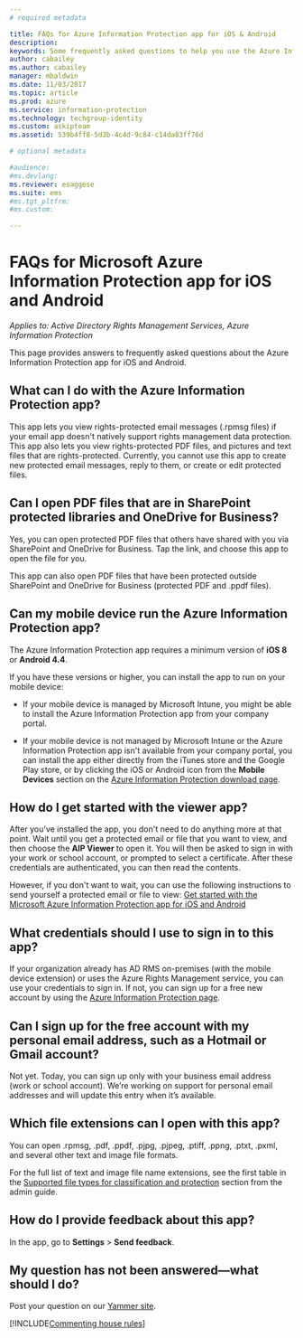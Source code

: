 ```yaml
---
# required metadata

title: FAQs for Azure Information Protection app for iOS & Android
description:
keywords: Some frequently asked questions to help you use the Azure Information Protection app for iOS and Android
author: cabailey
ms.author: cabailey
manager: mbaldwin
ms.date: 11/03/2017
ms.topic: article
ms.prod: azure
ms.service: information-protection
ms.technology: techgroup-identity
ms.custom: askipteam
ms.assetid: 539b4ff8-5d3b-4c4d-9c84-c14da83ff76d

# optional metadata

#audience:
#ms.devlang:
ms.reviewer: esaggese
ms.suite: ems
#ms.tgt_pltfrm:
#ms.custom:

---
```


# FAQs for Microsoft Azure Information Protection app for iOS and Android

*Applies to: Active Directory Rights Management Services, Azure Information Protection*

This page provides answers to frequently asked questions about the Azure Information Protection app for iOS and Android.

## What can I do with the Azure Information Protection app?

This app lets you view rights-protected email messages (.rpmsg files) if your email app doesn't natively support rights management data protection. This app also lets you view rights-protected PDF files, and pictures and text files that are rights-protected. Currently, you cannot use this app to create new protected email messages, reply to them, or create or edit protected files.

## Can I open PDF files that are in SharePoint protected libraries and OneDrive for Business?

Yes, you can open protected PDF files that others have shared with you via SharePoint and OneDrive for Business. Tap the link, and choose this app to open the file for you. 

This app can also open PDF files that have been protected outside SharePoint and OneDrive for Business (protected PDF and .ppdf files).

## Can my mobile device run the Azure Information Protection app?

The Azure Information Protection app requires a minimum version of **iOS 8** or **Android 4.4**.

If you have these versions or higher, you can install the app to run on your mobile device:

- If your mobile device is managed by Microsoft Intune, you might be able to install the Azure Information Protection app from your company portal.

- If your mobile device is not managed by Microsoft Intune or the Azure Information Protection app isn't available from your company portal, you can install the app either directly from the iTunes store and the Google Play store, or by clicking the iOS or Android icon from the **Mobile Devices** section on the [Azure Information Protection download page](https://portal.azurerms.com/#/download). 

## How do I get started with the viewer app?

After you've installed the app, you don't need to do anything more at that point. Wait until you get a protected email or file that you want to view, and then choose the **AIP Viewer** to open it. You will then be asked to sign in with your work or school account, or prompted to select a certificate. After these credentials are authenticated, you can then read the contents.

However, if you don't want to wait, you can use the following instructions to send yourself a protected email or file to view: [Get started with the Microsoft Azure Information Protection app for iOS and Android](mobile-app-get-started.md) 
## What credentials should I use to sign in to this app?

If your organization already has AD RMS on-premises (with the mobile device extension) or uses the Azure Rights Management service, you can use your credentials to sign in. If not, you can sign up for a free new account by using the [Azure Information Protection page](https://portal.office.com/signup?sku=rms&ru=https%3A%2F%2Fportal.azurerms.com%2F%23%2Fdownload).

## Can I sign up for the free account with my personal email address, such as a Hotmail or Gmail account?

Not yet. Today, you can sign up only with your business email address (work or school account). We’re working on support for personal email addresses and will update this entry when it’s available.

## Which file extensions can I open with this app?

You can open .rpmsg, .pdf, .ppdf, .pjpg, .pjpeg, .ptiff, .ppng, .ptxt, .pxml, and several other text and image file formats.

For the full list of text and image file name extensions, see the first table in the [Supported file types for classification and protection](client-admin-guide-file-types.md#supported-file-types-for-classification-and-protection) section from the admin guide.

##  How do I provide feedback about this app?

In the app, go to **Settings** > **Send feedback**.


## My question has not been answered—what should I do?

Post your question on our [Yammer site](https://www.yammer.com/AskIPTeam).

[!INCLUDE[Commenting house rules](../includes/houserules.md)]